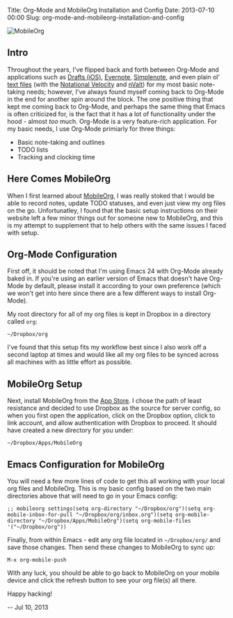 Title: Org-Mode and MobileOrg Installation and Config
Date: 2013-07-10 00:00
Slug: org-mode-and-mobileorg-installation-and-config

![MobileOrg](/img/articles/mobileorg_placeit.png)

Intro
-----

Throughout the years, I've flipped back and forth between Org-Mode and
applications such as [Drafts (iOS)](http://agiletortoise.com/drafts/),
[Evernote](https://evernote.com/), [Simplenote](http://simplenote.com/),
and even plain ol' [text
files](http://lifehacker.com/166299/geek-to-live--list-your-life-in-txt)
(with the [Notational Velocity](http://notational.net/) and
[nValt](http://brettterpstra.com/projects/nvalt/)) for my most basic
note-taking needs; however, I've always found myself coming back to
Org-Mode in the end for another spin around the block. The one positive
thing that kept me coming back to Org-Mode, and perhaps the same thing
that Emacs is often criticized for, is the fact that it has a lot of
functionality under the hood - almost *too* much. Org-Mode is a very
feature-rich application. For my basic needs, I use Org-Mode primiarly
for three things:

-   Basic note-taking and outlines
-   TODO lists
-   Tracking and clocking time

Here Comes MobileOrg
--------------------

When I first learned about [MobileOrg](http://mobileorg.ncogni.to/), I
was really stoked that I would be able to record notes, update TODO
statuses, and even just view my org files on the go. Unfortunatley, I
found that the basic setup instructions on their website left a few
minor things out for someone new to MobileOrg, and this is my attempt to
supplement that to help others with the same issues I faced with setup.


Org-Mode Configuration
----------------------

First off, it should be noted that I'm using Emacs 24 with Org-Mode
already baked in. If you're using an earlier version of Emacs that
doesn't have Org-Mode by default, please install it according to your
own preference (which we won't get into here since there are a few
different ways to install Org-Mode).

My root directory for all of my org files is kept in Dropbox in a
directory called `org`:

    ~/Dropbox/org

I've found that this setup fits my workflow best since I also work off a
second laptop at times and would like all my org files to be synced
across all machines with as little effort as possible.


MobileOrg Setup
---------------

Next, install MobileOrg from the [App
Store](https://itunes.apple.com/us/app/mobileorg/id634225528?mt=8). I
chose the path of least resistance and decided to use Dropbox as the
source for server config, so when you first open the application, click
on the Dropbox option, click to link account, and allow authentication
with Dropbox to proceed. It should have created a new directory for you
under:

    ~/Dropbox/Apps/MobileOrg


Emacs Configuration for MobileOrg
---------------------------------

You will need a few more lines of code to get this all working with your
local org files and MobileOrg. This is my basic config based on the two
main directories above that will need to go in your Emacs config:

    ;; mobileorg settings(setq org-directory "~/Dropbox/org")(setq org-mobile-inbox-for-pull "~/Dropbox/org/inbox.org")(setq org-mobile-directory "~/Dropbox/Apps/MobileOrg")(setq org-mobile-files '("~/Dropbox/org"))

Finally, from within Emacs - edit any org file located in
`~/Dropbox/org/` and save those changes. Then send these changes to
MobileOrg to sync up:

    M-x org-mobile-push

With any luck, you should be able to go back to MobileOrg on your mobile
device and click the refresh button to see your org file(s) all there.

Happy hacking!

-- Jul 10, 2013
